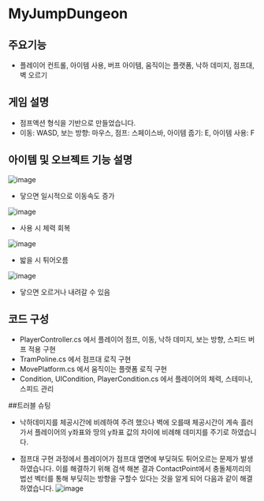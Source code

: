 # MyJumpDungeon

## 주요기능
- 플레이어 컨트롤, 아이템 사용, 버프 아이템, 움직이는 플랫폼, 낙하 데미지, 점프대, 벽 오르기

## 게임 설명
- 점프액션 형식을 기반으로 만들었습니다.
- 이동: WASD, 보는 방향: 마우스, 점프: 스페이스바, 아이템 줍기: E, 아이템 사용: F

## 아이템 및 오브젝트 기능 설명
![image](https://github.com/user-attachments/assets/e6f568c7-63e9-4e2b-8579-0f461a8d36e7)
- 닿으면 일시적으로 이동속도 증가
  
![image](https://github.com/user-attachments/assets/ff2666a9-8d85-4f72-b630-298f993cc9c3)
- 사용 시 체력 회복

![image](https://github.com/user-attachments/assets/f6c9e38c-e7cf-461f-a417-fee31d08f8ea)
- 밟을 시 튀어오름


![image](https://github.com/user-attachments/assets/f1419b93-f041-4d41-99ed-21c5f6f7e235)
- 닿으면 오르거나 내려갈 수 있음


## 코드 구성
- PlayerController.cs 에서 플레이어 점프, 이동, 낙하 데미지, 보는 방향, 스피드 버프 적용 구현
- TramPoline.cs 에서 점프대 로직 구현
- MovePlatform.cs 에서 움직이는 플랫폼 로직 구현
- Condition, UICondition, PlayerCondition.cs 에서 플레이어의 체력, 스테미나, 스피드 관리


##트러블 슈팅
- 낙하데미지를 체공시간에 비례하여 주려 했으나 벽에 오를때 체공시간이 계속 흘러가서 플레이어의 y좌표와 땅의 y좌표 값의 차이에 비례해 데미지를 주기로 하였습니다.

- 점프대 구현 과정에서 플레이어가 점프대 옆면에 부딪혀도 튀어오르는 문제가 발생하였습니다. 이를 해결하기 위해 검색 해본 결과 ContactPoint에서 충돌체끼리의 법선 벡터를 통해 부딪히는 방향을 구할수 있다는 것을 알게 되어 다음과 같이 해결하였습니다. ![image](https://github.com/user-attachments/assets/8fd281bc-a26a-4bbf-8158-948583bdc18f)

